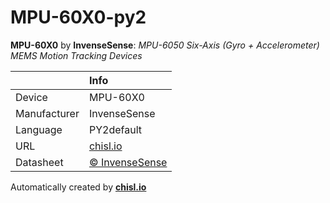 # MPU-60X0-py2

**MPU-60X0** by **InvenseSense**: *MPU-6050 Six-Axis (Gyro + Accelerometer) MEMS Motion Tracking Devices*

|              | Info                         |
|:-------------|:-----------------------------|
| Device       | MPU-60X0                        |
| Manufacturer | InvenseSense |
| Language     | PY2default |
| URL          | [chisl.io](https://chisl.io/v/MPU-60X0?t=py2&r=default) |
| Datasheet    | [&copy; InvenseSense](https://store.invensense.com/datasheets/invensense/MPU-6050_DataSheet_V3%204.pdf) |

Automatically created by **[chisl.io](https://chisl.io)**
